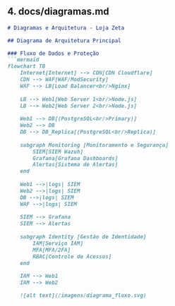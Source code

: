 
## 4. docs/diagramas.md

```markdown
# Diagramas e Arquitetura - Loja Zeta

## Diagrama de Arquitetura Principal

### Fluxo de Dados e Proteção
```mermaid
flowchart TB
    Internet[Internet] --> CDN[CDN Cloudflare]
    CDN --> WAF[WAF/ModSecurity]
    WAF --> LB[Load Balancer<br/>Nginx]
    
    LB --> Web1[Web Server 1<br/>Node.js]
    LB --> Web2[Web Server 2<br/>Node.js]
    
    Web1 --> DB[(PostgreSQL<br/>Primary)]
    Web2 --> DB
    DB --> DB_Replica[(PostgreSQL<br/>Replica)]
    
    subgraph Monitoring [Monitoramento e Segurança]
        SIEM[SIEM Wazuh]
        Grafana[Grafana Dashboards]
        Alertas[Sistema de Alertas]
    end
    
    Web1 -->|logs| SIEM
    Web2 -->|logs| SIEM
    DB -->|logs| SIEM
    WAF -->|logs| SIEM
    
    SIEM --> Grafana
    SIEM --> Alertas
    
    subgraph Identity [Gestão de Identidade]
        IAM[Serviço IAM]
        MFA[MFA/2FA]
        RBAC[Controle de Acessos]
    end
    
    IAM --> Web1
    IAM --> Web2

    ![alt text](/imagens/diagrama_fluxo.svg)

    